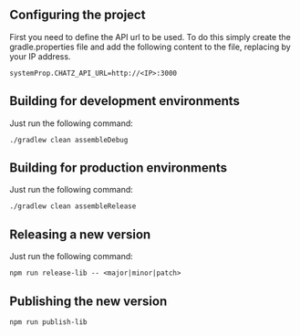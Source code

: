 ## Configuring the project ##

First you need to define the API url to be used. To do this simply create the gradle.properties file and add the following content to the file, replacing <IP> by your IP address.
````
systemProp.CHATZ_API_URL=http://<IP>:3000
````

## Building for development environments ##

Just run the following command:
````
./gradlew clean assembleDebug
````

## Building for production environments ##

Just run the following command:
````
./gradlew clean assembleRelease
````

## Releasing a new version ##

Just run the following command:
````
npm run release-lib -- <major|minor|patch>
````

## Publishing the new version ##
````
npm run publish-lib
````